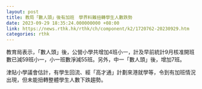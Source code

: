 ```yaml
---
layout: post
title: 教局「數人頭」後有加班　學界料難扭轉學生人數跌勢
date: 2023-09-29 18:35:24.000000000 +08:00
link: https://news.rthk.hk/rthk/ch/component/k2/1720762-20230929.htm
categories: rthk
---
```


教育局表示，「數人頭」後，公營小學共增加4班小一，計及早前統計9月核准開班數已減59班小一，小一班數淨減55班。另外，中一「數人頭」後，增加7班。

津貼小學議會估計，有學生回流、經「高才通」計劃來港就學等，令到有加班情況出現，但未能扭轉整體學生人數下跌趨勢。
